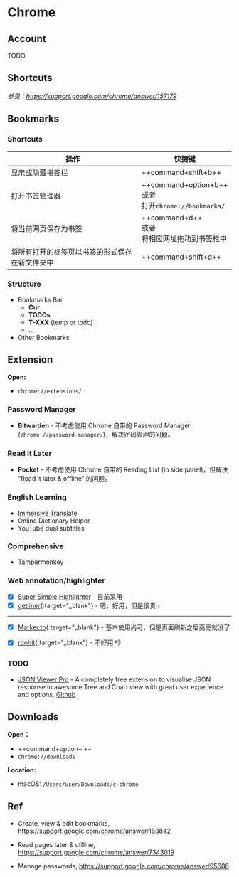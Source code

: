 # Chrome

## Account

TODO

## Shortcuts

*参见：<https://support.google.com/chrome/answer/157179>*

## Bookmarks

### Shortcuts

| **操作**                                       | **快捷键**                                                   |
| ---------------------------------------------- | ------------------------------------------------------------ |
| 显示或隐藏书签栏                               | ++command+shift+b++                                          |
| 打开书签管理器                                 | ++command+option+b++<br />或者<br />打开`chrome://bookmarks/` |
| 将当前网页保存为书签                           | ++command+d++<br />或者<br />将相应网址拖动到书签栏中        |
| 将所有打开的标签页以书签的形式保存在新文件夹中 | ++command+shift+d++                                          |

### Structure

-   Bookmarks Bar
    -   **Cur**
    -   **TODOs**
    -   **T-XXX** (temp or todo)
    -   ...
-   Other Bookmarks

## Extension

**Open:**

-   `chrome://extensions/`

### Password Manager

-   **Bitwarden** - 不考虑使用 Chrome 自带的 Password Manager (`chrome://password-manager/`)，解决密码管理的问题。

### Read it Later

-   **Pocket** - 不考虑使用 Chrome 自带的 Reading List (in side panel)，但解决 “Read it later & offline” 的问题。

### English Learning

-   [Immersive Translate](https://immersivetranslate.com/)
-   Online Dictionary Helper
-   YouTube dual subtitles

### Comprehensive

-   Tampermonkey

### Web annotation/highlighter

-   [x] [Super Simple Highlighter](https://chromewebstore.google.com/detail/super-simple-highlighter/hhlhjgianpocpoppaiihmlpgcoehlhio) - 目前采用
-   [x] [getliner](http://getliner.com/){:target="_blank"} - 嗯，好用，但是很贵 💧

---

-   [x] [Marker.to](http://marker.to/){:target="_blank"} - 基本使用尚可，但是页面刷新之后高亮就没了

-   [x] [roohit](http://roohit.com/){:target="_blank"} - 不好用 👎

### TODO

-   [JSON Viewer Pro](https://chrome.google.com/webstore/detail/json-viewer-pro/eifflpmocdbdmepbjaopkkhbfmdgijcc) - A completely free extension to visualise JSON response in awesome Tree and Chart view with great user experience and options. [Github](https://github.com/rbrahul/Awesome-JSON-Viewer)

## Downloads

**Open：**

-   ++command+option+l++
-   `chrome://downloads`

**Location:**

-   macOS: `/Users/user/Downloads/c-chrome`

## Ref

-   Create, view & edit bookmarks, <https://support.google.com/chrome/answer/188842>

-   Read pages later & offline, <https://support.google.com/chrome/answer/7343019>
-   Manage passwords, <https://support.google.com/chrome/answer/95606>